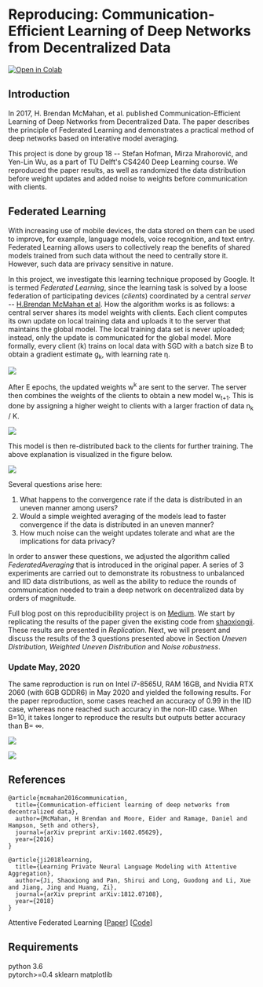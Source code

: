 # Reproducing: Communication-Efficient Learning of Deep Networks from Decentralized Data

[![Open in Colab](https://colab.research.google.com/assets/colab-badge.svg)](https://colab.research.google.com/drive/1sWdbt_a3Dya9TQKTB2k5p-kRJWiznGsb)

## Introduction
In 2017, H. Brendan McMahan, et al. published Communication-Efficient Learning of Deep Networks from Decentralized Data. The paper describes the principle of Federated Learning and demonstrates a practical method of deep networks based on interative model averaging. 


This project is done by group 18 -- Stefan Hofman, Mirza Mrahorovi&cacute;, and Yen-Lin Wu, as a part of TU Delft's CS4240 Deep Learning course. We reproduced the paper results, as well as randomized the data distribution before weight updates and added noise to weights before communication with clients. 



## Federated Learning

With increasing use of mobile devices, the data stored on them can be used to improve, for example, language models, voice recognition, and text entry. Federated Learning allows users to collectively reap the benefits of shared models trained from such data without the need to centrally store it. However, such data are privacy sensitive in nature.

In this project, we investigate this learning technique proposed by Google. It is termed *Federated Learning*, since the learning task is solved by a loose federation of participating devices (*clients*) coordinated by a central *server* -- [H.Brendan McMahan et al](https://arxiv.org/pdf/1602.05629). 
How the algorithm works is as follows: a central server shares its model weights with clients. Each client computes its own update on local training data and uploads it to the server that maintains the global model. The local training data set is never uploaded; instead, only the update is communicated for the global model. More formally, every client (k) trains on local data with SGD with a batch size B to obtain a gradient estimate g<sub>k</sub>, with learning rate &eta;.

![](https://i.imgur.com/zMzMSi3.png)

After E epochs, the updated weights w<sup>k</sup> are sent to the server. The server then combines the weights of the clients to obtain a new model w<sub>t+1</sub>. This is done by assigning a higher weight to clients with a larger fraction of data n<sub>k</sub> / K.

![](https://i.imgur.com/T2HA62N.png)

This model is then re-distributed back to the clients for further training. The above explanation is visualized in the figure below.

![](https://i.imgur.com/W25lGiw.jpg)


Several questions arise here:
1. What happens to the convergence rate if the data is distributed in an uneven manner among users?
2. Would a simple weighted averaging of the models lead to faster convergence if the data is distributed in an uneven manner?
3. How much noise can the weight updates tolerate and what are the implications for data privacy?

In order to answer these questions, we adjusted the algorithm called *FederatedAveraging* that is introduced in the original paper. A series of 3 experiments are carried out to demonstrate its robustness to unbalanced and IID data distributions, as well as the ability to reduce the rounds of communication needed to train a deep network on decentralized data by orders of magnitude.

Full blog post on this reproducibility project is on [Medium](https://medium.com/federated-learning/reproducing-communication-efficient-learning-of-deep-networks-from-decentralized-data-6393ca963f7b). We start by replicating the results of the paper given the existing code from  [shaoxiongji](https://github.com/shaoxiongji/federated-learning). These results are presented in *Replication*. Next, we will present and discuss the results of the 3 questions presented above in Section *Uneven Distribution*, *Weighted Uneven Distribution* and *Noise robustness*. 


### Update May, 2020

The same reproduction is run on Intel i7-8565U, RAM 16GB, and Nvidia RTX 2060 (with 6GB GDDR6) in May 2020 and yielded the following results. For the paper reproduction, some cases reached an accuracy of 0.99 in the IID case, whereas none reached such accuracy in the non-IID case.
When B=10, it takes longer to reproduce the results but outputs better accuracy than B= &infin;.

![](https://i.imgur.com/QlyAnPL.png)

![](https://i.imgur.com/6S1cktC.png)


## References
```
@article{mcmahan2016communication,
  title={Communication-efficient learning of deep networks from decentralized data},
  author={McMahan, H Brendan and Moore, Eider and Ramage, Daniel and Hampson, Seth and others},
  journal={arXiv preprint arXiv:1602.05629},
  year={2016}
}

@article{ji2018learning,
  title={Learning Private Neural Language Modeling with Attentive Aggregation},
  author={Ji, Shaoxiong and Pan, Shirui and Long, Guodong and Li, Xue and Jiang, Jing and Huang, Zi},
  journal={arXiv preprint arXiv:1812.07108},
  year={2018}
}
```

Attentive Federated Learning [[Paper](https://arxiv.org/abs/1812.07108)] [[Code](https://github.com/shaoxiongji/fed-att)]

## Requirements
python 3.6  
pytorch>=0.4
sklearn
matplotlib